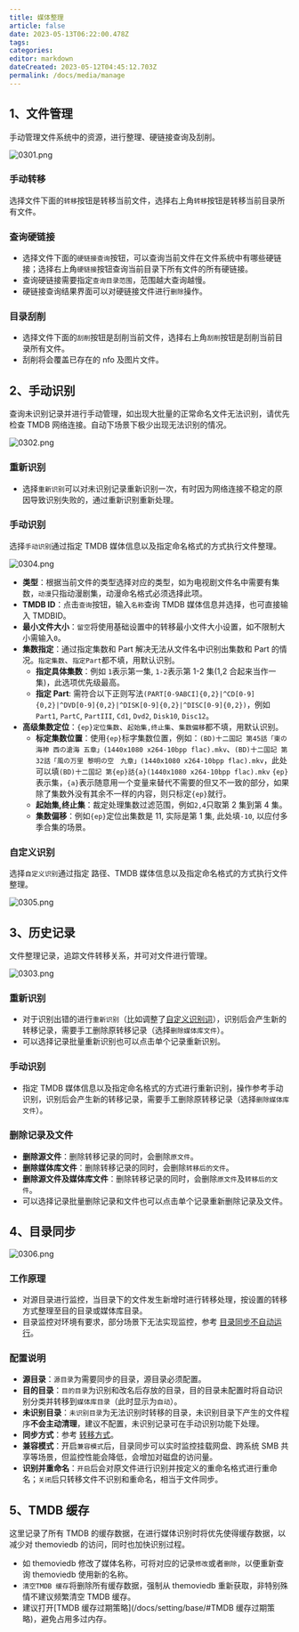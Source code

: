 ```yaml
---
title: 媒体整理
article: false
date: 2023-05-13T06:22:00.478Z
tags:
categories: 
editor: markdown
dateCreated: 2023-05-12T04:45:12.703Z
permalink: /docs/media/manage
---
```


## 1、文件管理

手动管理文件系统中的资源，进行整理、硬链接查询及刮削。

![0301.png](./images/0301.png)

### 手动转移

选择文件下面的`转移`按钮是转移当前文件，选择右上角`转移`按钮是转移当前目录所有文件。

### 查询硬链接

- 选择文件下面的`硬链接查询`按钮，可以查询当前文件在文件系统中有哪些硬链接；选择右上角`硬链接`按钮查询当前目录下所有文件的所有硬链接。
- 查询硬链接需要指定`查询目录范围`，范围越大查询越慢。
- 硬链接查询结果界面可以对硬链接文件进行`删除`操作。

### 目录刮削

- 选择文件下面的`刮削`按钮是刮削当前文件，选择右上角`刮削`按钮是刮削当前目录所有文件。
- 刮削将会覆盖已存在的 nfo 及图片文件。

## 2、手动识别

查询未识别记录并进行手动管理，如出现大批量的正常命名文件无法识别，请优先检查 TMDB 网络连接。自动下场景下极少出现无法识别的情况。

![0302.png](./images/0302.png)

### 重新识别

- 选择`重新识别`可以对未识别记录重新识别一次，有时因为网络连接不稳定的原因导致识别失败的，通过重新识别重新处理。

### 手动识别

选择`手动识别`通过指定 TMDB 媒体信息以及指定命名格式的方式执行文件整理。

![0304.png](./images/0304.png)

- **类型**：根据当前文件的类型选择对应的类型，如为电视剧文件名中需要有集数，`动漫`只指动漫剧集，动漫命名格式必须选择此项。
- **TMDB ID**：点击`查询`按钮，输入`名称`查询 TMDB 媒体信息并选择，也可直接输入 TMDBID。
- **最小文件大小**：`留空`将使用基础设置中的转移最小文件大小设置，如不限制大小需输入`0`。
- **集数指定**：通过指定集数和 Part 解决无法从文件名中识别出集数和 Part 的情况。`指定集数`、`指定Part`都不填，用默认识别。
  -   **指定具体集数**：例如 `1`表示第一集, `1-2`表示第 1-2 集(1,2 合起来当作一集)，此选项优先级最高。
  -   **指定 Part**: 需符合以下正则写法`(PART[0-9ABCI]{0,2}|^CD[0-9]{0,2}|^DVD[0-9]{0,2}|^DISK[0-9]{0,2}|^DISC[0-9]{0,2})`，例如`Part1`, `PartC`, `PartIII`, `Cd1`, `Dvd2`, `Disk10`, `Disc12`。
- **高级集数定位**：`{ep}定位集数`、`起始集,终止集`、`集数偏移`都不填，用默认识别。
  -    **标定集数位置**：使用`{ep}`标字集数位置，例如：`(BD)十二国記 第45話「東の海神 西の滄海 五章」(1440x1080 x264-10bpp flac).mkv`、`(BD)十二国記 第32話「風の万里 黎明の空　九章」(1440x1080 x264-10bpp flac).mkv`，此处可以填`(BD)十二国記 第{ep}話{a}(1440x1080 x264-10bpp flac).mkv` `{ep}`表示集，`{a}`表示随意用一个变量来替代不需要的但又不一致的部分，如果除了集数外没有其余不一样的内容，则只标定`{ep}`就行。
  -    **起始集,终止集**：裁定处理集数过滤范围，例如`2,4`只取第 2 集到第 4 集。
  -    **集数偏移**：例如`{ep}`定位出集数是 11, 实际是第 1 集, 此处填`-10`, 以应付多季合集的场景。

### 自定义识别

选择`自定义识别`通过指定 路径、TMDB 媒体信息以及指定命名格式的方式执行文件整理。

![0305.png](./images/0305.png)

## 3、历史记录

文件整理记录，追踪文件转移关系，并可对文件进行管理。

![0303.png](./images/0303.png)

### 重新识别

- 对于识别出错的进行`重新识别`（比如调整了[自定义识别词](/docs/setting/customwords/)），识别后会产生新的转移记录，需要手工删除原转移记录（选择`删除媒体库文件`）。
- 可以选择记录批量重新识别也可以点击单个记录重新识别。

### 手动识别

- 指定 TMDB 媒体信息以及指定命名格式的方式进行重新识别，操作参考手动识别，识别后会产生新的转移记录，需要手工删除原转移记录（选择`删除媒体库文件`）。

### 删除记录及文件

- **删除源文件**：删除转移记录的同时，会删除`原文件`。
- **删除媒体库文件**：删除转移记录的同时，会删除`转移后的文件`。
- **删除源文件及媒体库文件**：删除转移记录的同时，会删除`原文件`及`转移后的文件`。
- 可以选择记录批量删除记录和文件也可以点击单个记录重新删除记录及文件。

## 4、目录同步

![0306.png](./images/0306.png)

### 工作原理

- 对源目录进行监控，当目录下的文件发生新增时进行转移处理，按设置的转移方式整理至目的目录或媒体库目录。
- 目录监控对环境有要求，部分场景下无法实现监控，参考 [目录同步不自动运行](/guide/start/problem/#目录同步不自动运行)。

### 配置说明

- **源目录**：`源目录`为需要同步的目录，源目录必须配置。
- **目的目录**：`目的目录`为识别和改名后存放的目录，目的目录未配置时将自动识别分类并转移到`媒体库目录`（此时显示为`自动`）。
- **未识别目录**：`未识别目录`为无法识别时转移的目录，未识别目录下产生的文件程序**不会主动清理**，建议不配置，未识别记录可在手动识别功能下处理。
- **同步方式**：参考 [转移方式](/docs/other/glossary/#转移方式)。
- **兼容模式**：开启`兼容模式`后，目录同步可以实时监控挂载网盘、跨系统 SMB 共享等场景，但监控性能会降低，会增加对磁盘的访问量。
- **识别并重命名**：`开启`后会对原文件进行识别并按定义的重命名格式进行重命名；`关闭`后只转移文件不识别和重命名，相当于文件同步。



## 5、TMDB 缓存

这里记录了所有 TMDB 的缓存数据，在进行媒体识别时将优先使得缓存数据，以减少对 themoviedb 的访问，同时也加快识别过程。

- 如 themoviedb 修改了媒体名称，可将对应的记录`修改`或者`删除`，以便重新查询 themoviedb 使用新的名称。
- `清空TMDB 缓存`将删除所有缓存数据，强制从 themoviedb 重新获取，非特别殊情不建议频繁清空 TMDB 缓存。
- 建议打开[TMDB 缓存过期策略](/docs/setting/base/#TMDB 缓存过期策略)，避免占用多过内存。
